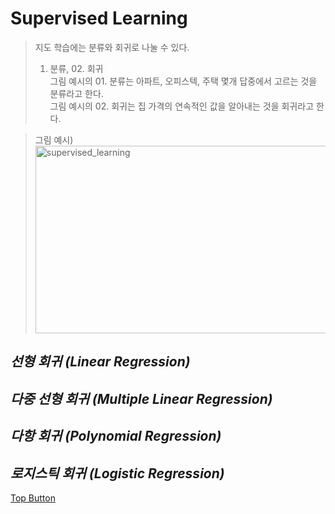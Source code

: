 Supervised Learning
=============  
> 지도 학습에는 분류와 회귀로 나눌 수 있다.  
> 01. 분류, 02. 회귀  
> 그림 예시의 01. 분류는 아파트, 오피스텍, 주택 몇개 답중에서 고르는 것을 분류라고 한다.  
> 그림 예시의 02. 회귀는 집 가격의 연속적인 값을 알아내는 것을 회귀라고 한다.  
  
  
> 그림 예시)  
<img src="https://user-images.githubusercontent.com/66001539/120929274-5e9c0c80-c723-11eb-8ff0-abb99814905e.png" width="600px" height="300px" title="px(픽셀) 크기 설정" alt="supervised_learning"></img><br/>  

*선형 회귀 (Linear Regression)*
-------------  
>   

*다중 선형 회귀 (Multiple Linear Regression)*
-------------  
>  

*다항 회귀 (Polynomial Regression)*
-------------  
>  


*로지스틱 회귀 (Logistic Regression)*
-------------  
>  

[Top Button](#)
